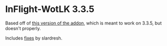 # InFlight-WotLK 3.3.5
Based off of [this version of the addon](https://www.curseforge.com/wow/addons/inflight-taxi-timer/files/434842), which is meant to work on 3.3.5, but doesn't properly.

Includes [fixes](https://forum.warmane.com/showthread.php?t=329107&p=3162654&viewfull=1#post3162654) by slardresh.
